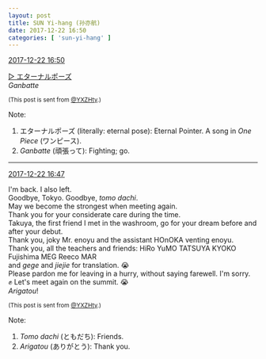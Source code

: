 ```yaml
---
layout: post
title: SUN Yi-hang (孙亦航)
date: 2017-12-22 16:50
categories: [ 'sun-yi-hang' ]
---
```


<div class="weibo-info">
  <a href="https://weibo.com/2565158051/FAQ3V3sVE">2017-12-22 16:50</a>
</div>

[▷ エターナルポーズ](https://weibo.com/p/10151501_57959608)  
*Ganbatte*

<!-- more -->

<small>(This post is sent from [@YXZHty](http://weibo.com/2565158051).)</small>

Note:
1. エターナルポーズ (literally: eternal pose): Eternal Pointer. A song in *One Piece* (ワンピース).
1. *Ganbatte* (頑張って): Fighting; go.

---

<div class="weibo-info">
  <a href="https://weibo.com/2565158051/FAQ2vlOkc">2017-12-22 16:47</a>
</div>

I'm back. I also left.  
Goodbye, Tokyo. Goodbye, *tomo dachi*.  
May we become the strongest when meeting again.  
Thank you for your considerate care during the time.  
Takuya, the first friend I met in the washroom, go for your dream before and after your debut.  
Thank you, joky Mr. enoyu and the assistant HOnOKA venting enoyu.  
Thank you, all the teachers and friends: HiRo YuMO TATSUYA KYOKO Fujishima MEG Reeco MAR  
and *gege* and *jiejie* for translation. :sob:  
Please pardon me for leaving in a hurry, without saying farewell. I'm sorry.  
:fist: Let's meet again on the summit. :sob:  
*Arigatou*!

<small>(This post is sent from [@YXZHty](http://weibo.com/2565158051).)</small>

Note:
1. *Tomo dachi* (ともだち): Friends.
1. *Arigatou* (ありがとう): Thank you.
